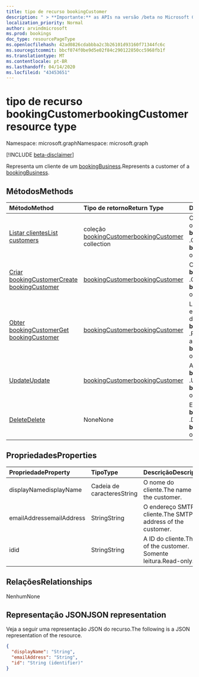 ```yaml
---
title: tipo de recurso bookingCustomer
description: " > **Importante:** as APIs na versão /beta no Microsoft Graph estão em visualização e sujeitas a alterações. Não há suporte para o uso dessas APIs em aplicativos de produção."
localization_priority: Normal
author: arvindmicrosoft
ms.prod: bookings
doc_type: resourcePageType
ms.openlocfilehash: 42ad0826cdabbba2c3b26101d93160f71344fc6c
ms.sourcegitcommit: bbcf074f0be9d5e02f84c290122850cc5968fb1f
ms.translationtype: MT
ms.contentlocale: pt-BR
ms.lasthandoff: 04/14/2020
ms.locfileid: "43453651"
---
```

# <a name="bookingcustomer-resource-type"></a><span data-ttu-id="7b05d-104">tipo de recurso bookingCustomer</span><span class="sxs-lookup"><span data-stu-id="7b05d-104">bookingCustomer resource type</span></span>

<span data-ttu-id="7b05d-105">Namespace: microsoft.graph</span><span class="sxs-lookup"><span data-stu-id="7b05d-105">Namespace: microsoft.graph</span></span>

 [!INCLUDE [beta-disclaimer](../../includes/beta-disclaimer.md)]
 
<span data-ttu-id="7b05d-106">Representa um cliente de um [bookingBusiness](bookingbusiness.md).</span><span class="sxs-lookup"><span data-stu-id="7b05d-106">Represents a customer of a [bookingBusiness](bookingbusiness.md).</span></span>


## <a name="methods"></a><span data-ttu-id="7b05d-107">Métodos</span><span class="sxs-lookup"><span data-stu-id="7b05d-107">Methods</span></span>

| <span data-ttu-id="7b05d-108">Método</span><span class="sxs-lookup"><span data-stu-id="7b05d-108">Method</span></span>           | <span data-ttu-id="7b05d-109">Tipo de retorno</span><span class="sxs-lookup"><span data-stu-id="7b05d-109">Return Type</span></span>    |<span data-ttu-id="7b05d-110">Descrição</span><span class="sxs-lookup"><span data-stu-id="7b05d-110">Description</span></span>|
|:---------------|:--------|:----------|
|[<span data-ttu-id="7b05d-111">Listar clientes</span><span class="sxs-lookup"><span data-stu-id="7b05d-111">List customers</span></span>](../api/bookingbusiness-list-customers.md) | <span data-ttu-id="7b05d-112">coleção [bookingCustomer](bookingcustomer.md)</span><span class="sxs-lookup"><span data-stu-id="7b05d-112">[bookingCustomer](bookingcustomer.md) collection</span></span> | <span data-ttu-id="7b05d-113">Obtenha uma lista de objetos **bookingCustomer** .</span><span class="sxs-lookup"><span data-stu-id="7b05d-113">Get a list of **bookingCustomer** objects.</span></span> |
|[<span data-ttu-id="7b05d-114">Criar bookingCustomer</span><span class="sxs-lookup"><span data-stu-id="7b05d-114">Create bookingCustomer</span></span>](../api/bookingbusiness-post-customers.md) | [<span data-ttu-id="7b05d-115">bookingCustomer</span><span class="sxs-lookup"><span data-stu-id="7b05d-115">bookingCustomer</span></span>](bookingcustomer.md) | <span data-ttu-id="7b05d-116">Criar um novo objeto **bookingCustomer** .</span><span class="sxs-lookup"><span data-stu-id="7b05d-116">Create a new **bookingCustomer** object.</span></span> |
|[<span data-ttu-id="7b05d-117">Obter bookingCustomer</span><span class="sxs-lookup"><span data-stu-id="7b05d-117">Get bookingCustomer</span></span>](../api/bookingcustomer-get.md) | [<span data-ttu-id="7b05d-118">bookingCustomer</span><span class="sxs-lookup"><span data-stu-id="7b05d-118">bookingCustomer</span></span>](bookingcustomer.md) |<span data-ttu-id="7b05d-119">Leia as propriedades e os relacionamentos de um objeto **bookingCustomer** .</span><span class="sxs-lookup"><span data-stu-id="7b05d-119">Read the properties and relationships of a **bookingCustomer** object.</span></span>|
|[<span data-ttu-id="7b05d-120">Update</span><span class="sxs-lookup"><span data-stu-id="7b05d-120">Update</span></span>](../api/bookingcustomer-update.md) | [<span data-ttu-id="7b05d-121">bookingCustomer</span><span class="sxs-lookup"><span data-stu-id="7b05d-121">bookingCustomer</span></span>](bookingcustomer.md) |<span data-ttu-id="7b05d-122">Atualizar um objeto **bookingCustomer** .</span><span class="sxs-lookup"><span data-stu-id="7b05d-122">Update a **bookingCustomer** object.</span></span> |
|[<span data-ttu-id="7b05d-123">Delete</span><span class="sxs-lookup"><span data-stu-id="7b05d-123">Delete</span></span>](../api/bookingcustomer-delete.md) | <span data-ttu-id="7b05d-124">None</span><span class="sxs-lookup"><span data-stu-id="7b05d-124">None</span></span> |<span data-ttu-id="7b05d-125">Excluir um objeto **bookingCustomer** .</span><span class="sxs-lookup"><span data-stu-id="7b05d-125">Delete a **bookingCustomer** object.</span></span> |

## <a name="properties"></a><span data-ttu-id="7b05d-126">Propriedades</span><span class="sxs-lookup"><span data-stu-id="7b05d-126">Properties</span></span>
| <span data-ttu-id="7b05d-127">Propriedade</span><span class="sxs-lookup"><span data-stu-id="7b05d-127">Property</span></span>     | <span data-ttu-id="7b05d-128">Tipo</span><span class="sxs-lookup"><span data-stu-id="7b05d-128">Type</span></span>   |<span data-ttu-id="7b05d-129">Descrição</span><span class="sxs-lookup"><span data-stu-id="7b05d-129">Description</span></span>|
|:---------------|:--------|:----------|
|<span data-ttu-id="7b05d-130">displayName</span><span class="sxs-lookup"><span data-stu-id="7b05d-130">displayName</span></span>|<span data-ttu-id="7b05d-131">Cadeia de caracteres</span><span class="sxs-lookup"><span data-stu-id="7b05d-131">String</span></span>|<span data-ttu-id="7b05d-132">O nome do cliente.</span><span class="sxs-lookup"><span data-stu-id="7b05d-132">The name of the customer.</span></span>|
|<span data-ttu-id="7b05d-133">emailAddress</span><span class="sxs-lookup"><span data-stu-id="7b05d-133">emailAddress</span></span>|<span data-ttu-id="7b05d-134">String</span><span class="sxs-lookup"><span data-stu-id="7b05d-134">String</span></span>|<span data-ttu-id="7b05d-135">O endereço SMTP do cliente.</span><span class="sxs-lookup"><span data-stu-id="7b05d-135">The SMTP address of the customer.</span></span>|
|<span data-ttu-id="7b05d-136">id</span><span class="sxs-lookup"><span data-stu-id="7b05d-136">id</span></span>|<span data-ttu-id="7b05d-137">String</span><span class="sxs-lookup"><span data-stu-id="7b05d-137">String</span></span>| <span data-ttu-id="7b05d-138">A ID do cliente.</span><span class="sxs-lookup"><span data-stu-id="7b05d-138">The ID of the customer.</span></span> <span data-ttu-id="7b05d-139">Somente leitura.</span><span class="sxs-lookup"><span data-stu-id="7b05d-139">Read-only.</span></span>|

## <a name="relationships"></a><span data-ttu-id="7b05d-140">Relações</span><span class="sxs-lookup"><span data-stu-id="7b05d-140">Relationships</span></span>
<span data-ttu-id="7b05d-141">Nenhum</span><span class="sxs-lookup"><span data-stu-id="7b05d-141">None</span></span>


## <a name="json-representation"></a><span data-ttu-id="7b05d-142">Representação JSON</span><span class="sxs-lookup"><span data-stu-id="7b05d-142">JSON representation</span></span>

<span data-ttu-id="7b05d-143">Veja a seguir uma representação JSON do recurso.</span><span class="sxs-lookup"><span data-stu-id="7b05d-143">The following is a JSON representation of the resource.</span></span>

<!-- {
  "blockType": "resource",
  "optionalProperties": [

  ],
  "@odata.type": "microsoft.graph.bookingCustomer"
}-->

```json
{
  "displayName": "String",
  "emailAddress": "String",
  "id": "String (identifier)"
}

```

<!-- uuid: 8fcb5dbc-d5aa-4681-8e31-b001d5168d79
2015-10-25 14:57:30 UTC -->
<!--
{
  "type": "#page.annotation",
  "description": "bookingCustomer resource",
  "keywords": "",
  "section": "documentation",
  "tocPath": "",
  "suppressions": []
}
-->
